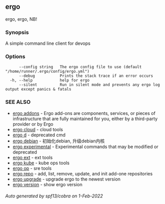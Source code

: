 ## ergo

ergo, ergo, NB!

### Synopsis

A simple command line client for devops

### Options

```
      --config string   The ergo config file to use (default "/home/runner/.ergo/config/ergo.yml")
      --debug           Prints the stack trace if an error occurs
  -h, --help            help for ergo
      --silent          Run in silent mode and prevents any ergo log output except panics & fatals
```

### SEE ALSO

* [ergo addons](ergo_addons.md)	 - Ergo add-ons are components, services, or pieces of infrastructure that are fully maintained for you, either by a third-party provider or by Ergo
* [ergo cloud](ergo_cloud.md)	 - cloud tools
* [ergo d](ergo_d.md)	 - deprecated cmd
* [ergo debian](ergo_debian.md)	 - 初始化debian, 升级debian内核
* [ergo experimental](ergo_experimental.md)	 - Experimental commands that may be modified or deprecated
* [ergo ext](ergo_ext.md)	 - ext tools
* [ergo kube](ergo_kube.md)	 - kube ops tools
* [ergo op](ergo_op.md)	 - sre tools
* [ergo repo](ergo_repo.md)	 - add, list, remove, update, and init add-one repositories
* [ergo upgrade](ergo_upgrade.md)	 - upgrade ergo to the newest version
* [ergo version](ergo_version.md)	 - show ergo version

###### Auto generated by spf13/cobra on 1-Feb-2022

